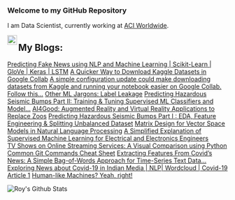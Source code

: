 ### Welcome to my GitHub Repository

I am Data Scientist, currently working at [ACI Worldwide](https://www.aciworldwide.com/).

<a href="http://www.linkedin.com/in/nabanita-roy">
  <img align="left" alt="Nabanita's LinkedIN" width="22px" src="https://raw.githubusercontent.com/peterthehan/peterthehan/master/assets/linkedin.svg" />
</a>


## My Blogs:

<div><a href="https://towardsdatascience.com/predicting-fake-news-using-nlp-and-machine-learning-scikit-learn-glove-keras-lstm-7bbd557c3443?source=your_stories_page-------------------------------------" rel="noopener">Predicting Fake News using NLP and Machine Learning | Scikit-Learn | GloVe | Keras | LSTM</a>
<a href="https://towardsdatascience.com/a-quicker-way-to-download-kaggle-datasets-in-google-collab-abe90bf8c866?source=your_stories_page-------------------------------------" rel="noopener">A Quicker Way to Download Kaggle Datasets in Google Collab</a>
<a href="https://towardsdatascience.com/a-quicker-way-to-download-kaggle-datasets-in-google-collab-abe90bf8c866?source=your_stories_page-------------------------------------" rel="noopener">A simple configuration update could make downloading datasets from Kaggle and running your notebook easier on Google Collab. Follow this…</a>
<a href="https://towardsdatascience.com/other-ml-jargons-label-leakage-9e85b22c6fd0?source=your_stories_page-------------------------------------" rel="noopener">Other ML Jargons: Label Leakage</a>
<a href="https://towardsdatascience.com/predicting-hazardous-seismic-bumps-part-ii-training-supervised-classifier-models-and-8b9104b611b0?source=your_stories_page-------------------------------------" rel="noopener">Predicting Hazardous Seismic Bumps Part II: Training &amp; Tuning Supervised ML Classifiers and Model…</a>
<a rel="noopener" href="/womeninai/ai4good-augmented-reality-and-virtual-reality-applications-to-replace-zoos-33bf33724eab?source=your_stories_page-------------------------------------">AI4Good: Augmented Reality and Virtual Reality Applications to Replace Zoos</a>
<a href="https://towardsdatascience.com/predicting-hazardous-seismic-bumps-using-supervised-classification-algorithms-part-i-2c5d21f379bc?source=your_stories_page-------------------------------------" rel="noopener">Predicting Hazardous Seismic Bumps Part I&nbsp;: EDA, Feature Engineering &amp; Splitting Unbalanced Dataset</a>
<a href="https://towardsdatascience.com/matrix-design-for-vector-space-models-in-natural-language-processing-fbef22c10399?source=your_stories_page-------------------------------------" rel="noopener">Matrix Design for Vector Space Models in Natural Language Processing</a>
<a href="https://towardsdatascience.com/a-simplified-explanation-of-supervised-machine-learning-for-electrical-and-electronics-engineers-6d533cdedc6d?source=your_stories_page-------------------------------------" rel="noopener">A Simplified Explanation of Supervised Machine Learning for Electrical and Electronics Engineers</a></h3><div class="pj af">
<a href="https://towardsdatascience.com/tv-shows-on-online-streaming-services-a-visual-comparison-using-python-cd269bed44fd?source=your_stories_page-------------------------------------" rel="noopener">TV Shows on Online Streaming Services: A Visual Comparison using Python</a>
<a href="https://towardsdatascience.com/common-git-commands-cheat-sheet-9cd8efcabd17?source=your_stories_page-------------------------------------" rel="noopener">Common Git Commands Cheat Sheet</a>
<a href="https://towardsdatascience.com/extracting-features-from-covids-news-a-simple-bag-of-words-approach-for-time-series-text-data-bffe59de76a1?source=your_stories_page-------------------------------------" rel="noopener">Extracting Features From Covid’s News: A Simple Bag-of-Words Approach for Time-Series Text Data…</a>
<a href="https://towardsdatascience.com/exploring-news-about-covid-19-in-indian-media-nlp-wordcloud-covid-19-article-1-2bcbb127dfb3?source=your_stories_page-------------------------------------" rel="noopener">Exploring News about Covid-19 in Indian Media | NLP| Wordcloud | Covid-19 Article 1</a>
<a rel="noopener" href="/womeninai/human-like-machines-yeah-right-fcf0759468ad?source=your_stories_page-------------------------------------">Human-like Machines? Yeah, right!</a>

<!--
**royn5618/royn5618** is a ✨ _special_ ✨ repository because its `README.md` (this file) appears on your GitHub profile.

Here are some ideas to get you started:

- 🔭 I’m currently working on ...
- 🌱 I’m currently learning ...
- 👯 I’m looking to collaborate on ...
- 🤔 I’m looking for help with ...
- 💬 Ask me about ...
- 📫 How to reach me: ...
- 😄 Pronouns: ...
- ⚡ Fun fact: ...
-->

![Roy's Github Stats](https://github-readme-stats.vercel.app/api?username=royn5618&show_icons=true&theme=radical)
